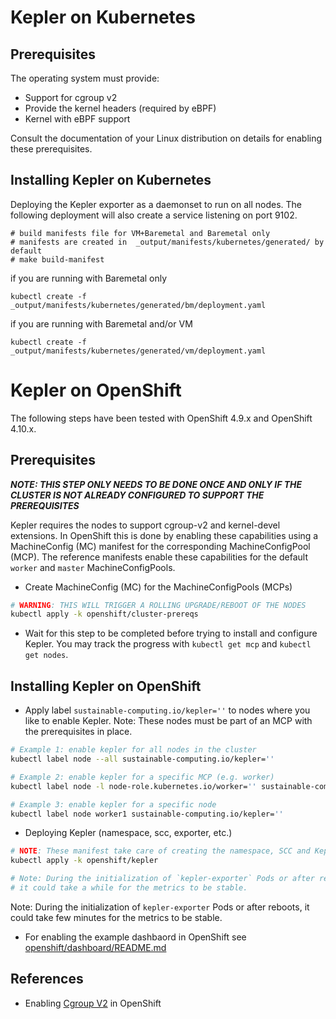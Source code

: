 # Kepler on Kubernetes

## Prerequisites

The operating system must provide:
- Support for cgroup v2
- Provide the kernel headers (required by eBPF)
- Kernel with eBPF support

Consult the documentation of your Linux distribution on details for enabling these prerequisites.
## Installing Kepler on Kubernetes

Deploying the Kepler exporter as a daemonset to run on all nodes. The following deployment will also create a service listening on
port 9102.
```
# build manifests file for VM+Baremetal and Baremetal only
# manifests are created in  _output/manifests/kubernetes/generated/ by default
# make build-manifest
```

if you are running with Baremetal only
```
kubectl create -f _output/manifests/kubernetes/generated/bm/deployment.yaml
```

if you are running with Baremetal and/or VM
```
kubectl create -f _output/manifests/kubernetes/generated/vm/deployment.yaml
```

# Kepler on OpenShift

The following steps have been tested with OpenShift 4.9.x and OpenShift 4.10.x.

## Prerequisites

***NOTE: THIS STEP ONLY NEEDS TO BE DONE ONCE AND ONLY IF THE CLUSTER IS NOT ALREADY CONFIGURED TO SUPPORT THE PREREQUISITES***

Kepler requires the nodes to support cgroup-v2 and kernel-devel extensions. In OpenShift this is done by enabling these capabilities using a MachineConfig (MC) manifest for the corresponding MachineConfigPool (MCP). The reference manifests enable these capabilities for the default `worker` and `master` MachineConfigPools.

- Create MachineConfig (MC) for the MachineConfigPools (MCPs)
```bash
# WARNING: THIS WILL TRIGGER A ROLLING UPGRADE/REBOOT OF THE NODES
kubectl apply -k openshift/cluster-prereqs
```

- Wait for this step to be completed before trying to install and configure Kepler. You may track the progress with `kubectl get mcp` and `kubectl get nodes`.

## Installing Kepler on OpenShift

- Apply label `sustainable-computing.io/kepler=''` to nodes where you like to enable Kepler. Note: These nodes must be part of an MCP with the prerequisites in place.

```bash
# Example 1: enable kepler for all nodes in the cluster
kubectl label node --all sustainable-computing.io/kepler=''

# Example 2: enable kepler for a specific MCP (e.g. worker)
kubectl label node -l node-role.kubernetes.io/worker='' sustainable-computing.io/kepler=''

# Example 3: enable kepler for a specific node
kubectl label node worker1 sustainable-computing.io/kepler=''
```

- Deploying Kepler (namespace, scc, exporter, etc.) 
```bash
# NOTE: These manifest take care of creating the namespace, SCC and Kepler exporter
kubectl apply -k openshift/kepler

# Note: During the initialization of `kepler-exporter` Pods or after rebooting the nodes, 
# it could take a while for the metrics to be stable.
```

Note: During the initialization of `kepler-exporter` Pods or after reboots, it could take few minutes for the metrics to be stable.

- For enabling the example dashbaord in OpenShift see [openshift/dashboard/README.md](openshift/dashboard/README.md)


## References
- Enabling [Cgroup V2](https://docs.okd.io/latest/post_installation_configuration/machine-configuration-tasks.html#nodes-nodes-cgroups-2_post-install-machine-configuration-tasks) in OpenShift
